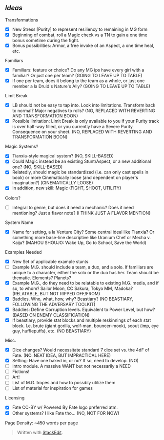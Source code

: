 ## ***Ideas***

Transformations

 - [x] New Stress [Purity] to represent resiliency to remaining in MG form
 - [x] Beginning of combat, roll a Magic check vs a TN to gain a one time bonus sometime during the fight.
 - [x] Bonus possibilities: Armor, a free invoke of an Aspect, a one time heal, etc.

Familiars

 - [x] Familiars: feature or choice? Do any MG ips have every girl with a familiar? Or just one per team? (GOING TO LEAVE UP TO TABLE)
 - [x] If one per team, does it belong to the team as a whole, or just one member a la Druid's Nature's Ally? (GOING TO LEAVE UP TO TABLE)

Limit Break

 - [x] LB should not be easy to tap into. Look into limitations. Transform back to normal? Major negatives to rolls? (NO, REPLACED WITH REVERTING AND TRANSFORMATION BOON)
 - [x] Possible limitation: Limit Break is only available to you if your Purity track is over half-way filled, or you currently have a Severe Purity Consequence on your sheet. (NO, REPLACED WITH REVERTING AND TRANSFORMATION BOON)

Magic Systems?

 - [x] Tianxia-style magical system? (NO, SKILL-BASED)
 - [x] Could Magic instead be an existing Stunt/Aspect, or a new additional one? (NO, SKILL-BASED)
 - [x] Relatedly, should magic be standardized (i.e. can only cast spells in book) or more Cinematically loose (and dependent on player's imagination?) (CINEMATICALLY LOOSE)
 - [x] In addition, new skill: Magic (FIGHT, SHOOT, UTILITY)

Colors?

 - [ ] Integral to genre, but does it need a mechanic? Does it need mentioning? Just a flavor note? (I THINK JUST A FLAVOR MENTION)

System Name

 - [x] Name for setting, a la Venture City? Some central ideal like Tianxia? Or something more base-line descriptive like Uranium Chef or Mecha v. Kaiju? (MAHOU SHOUJO: Wake Up, Go to School, Save the World)

Examples Needed

 - [x] New Set of applicable example stunts
 - [ ] Example M.G. should include a team, a duo, and a solo. If familiars are unique to a character, either the solo or the duo has her. Team should be thematic. Elements? Planets?
 - [x] Example M.G., do they need to be relatable to existing M.G. media, and if so, to whom? Sailor Moon, CC Sakura, Tokyo MM, Madoka? (RELATABLE, BUT NOT RIPPED OFF/FROM)
 - [x] Baddies. Who, what, how, why? Beastiary? (NO BEASTIARY, FOLLOWING THE ADVERSARY TOOLKIT)
 - [x] Baddies: Define Corruption levels. Equivalent to Power Level, but how? (BASED ON ENEMY CLASSIFICATION)
 - [x] If beastiary, provide stat blocks and multiple reskinnings of each stat block. I.e. brute (giant gorilla, wolf-man, bouncer-mook), scout (imp, eye guy, hufflepuffs), etc. (NO BEASTIARY)

Misc.

 - [x] Dice changes? Would necessitate standard 7 dice set vs. the 4dF of Fate. (NO. NEAT IDEA, BUT IMPRACTICAL HERE)
 - [x] Setting: Have one baked in, or no? If so, need to develop. (NO)
 - [ ] Intro module. A massive WANT but not necessarily a NEED
 - [ ] Fictions!
 - [ ] Art!
 - [ ] List of M.G. tropes and how to possibly utilize them
 - [ ] List of material for inspiration for games

Licensing

 - [x] Fate CC-BY w/ Powered By Fate logo preferred atm. 
 - [x] Other systems? I like Fate tho... (NO, NOT FOR NOW)

Page Density: ~450 words per page

> Written with [StackEdit](https://stackedit.io/).
<!--stackedit_data:
eyJoaXN0b3J5IjpbMTIwNTc1OTcyOCwxNTAwODcxNDQ3LDE1Nz
UyMTE4NzksMTMwMzY5OTE5MSwtMjA0MDA0NzIwNSwtNTkwNjM4
OTk5LC0xNDg5NjA5MzU1LDI1MzgxMDg5MywtNzg5NDQ5NjkxXX
0=
-->